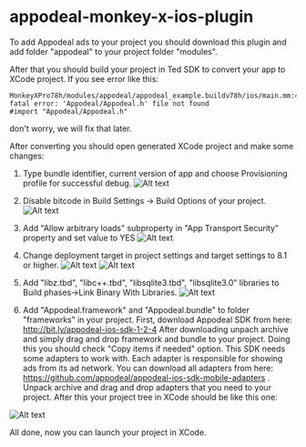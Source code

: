 # appodeal-monkey-x-ios-plugin

To add Appodeal ads to your project you should download this plugin and add folder "appodeal" to your project folder "modules".

After that you should build your project in Ted SDK to convert your app to XCode project.
If you see error like this: 
```
MonkeyXPro78h/modules/appodeal/appodeal_example.buildv78h/ios/main.mm:4290:9: fatal error: 'Appodeal/Appodeal.h' file not found
#import "Appodeal/Appodeal.h"
```
don't worry, we will fix that later.

After converting you should open generated XCode project and make some changes:

1. Type bundle identifier, current version of app and choose Provisioning profile for successful debug.
![Alt text](https://i.gyazo.com/820f0f6d620f1ff4c73c50a7e6ead7de.png)

2. Disable bitcode in Build Settings -> Build Options of your project.
![Alt text](https://i.gyazo.com/8a503546a1502d216fd6bcad3c31413a.png)

3. Add "Allow arbitrary loads" subproperty in "App Transport Security" property and set value to YES
![Alt text](https://i.gyazo.com/d9914758eb9e9f2fe181e743b6449f7a.png)

4. Change deployment target in project settings and target settings to 8.1 or higher.
![Alt text](https://i.gyazo.com/34945a9fe4eb50e0921b22a2a8344be9.png)
![Alt text](https://i.gyazo.com/9421a8230374a6fae563ff87f0e28389.png)

5. Add "libz.tbd", "libc++.tbd", "libsqlite3.tbd", "libsqlite3.0" libraries to Build phases->Link Binary With Libraries.
![Alt text](https://i.gyazo.com/ef7094ed523f836a2d74c63da725a8b9.png)

6. Add "Appodeal.framework" and "Appodeal.bundle" to folder "frameworks" in your project.
First, download Appodeal SDK from here: http://bit.ly/appodeal-ios-sdk-1-2-4
After downloading unpach archive and simply drag and drop framework and bundle to your project. Doing this you should check "Copy items if needed" option.
This SDK needs some adapters to work with. Each adapter is responsible for showing ads from its ad network.
You can download all adapters from here: https://github.com/appodeal/appodeal-ios-sdk-mobile-adapters .
Unpack archive and drag and drop adapters that you need to your project.
After this your project tree in XCode should be like this one:

  ![Alt text](https://i.gyazo.com/a9bacea9c230e03830f839a71fd69268.png)

All done, now you can launch your project in XCode.
